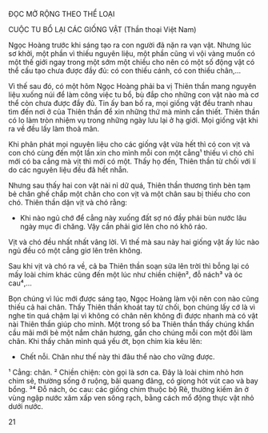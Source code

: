 ĐỌC MỞ RỘNG THEO THỂ LOẠI

CUỘC TU BỔ LẠI CÁC GIỐNG VẬT
(Thần thoại Việt Nam)

Ngọc Hoàng trước khi sáng tạo ra con người đã nặn ra vạn vật. Nhưng lúc sơ khởi, một phần vì thiếu nguyên liệu, một phần cũng vì vội vàng muốn có một thế giới ngay trong một sớm một chiều cho nên có một số động vật có thể cấu tạo chưa được đầy đủ: có con thiếu cánh, có con thiếu chân,...

Vì thế sau đó, có một hôm Ngọc Hoàng phải ba vị Thiên thần mang nguyên liệu xuống núi để làm công việc tu bổ, bù đắp cho những con vật nào mà cơ thể còn chưa được đầy đủ. Tin ấy ban bố ra, mọi giống vật đều tranh nhau tìm đến nơi ở của Thiên thần để xin những thứ mà mình cần thiết. Thiên thần có lo làm tròn nhiệm vụ trong những ngày lưu lại ở hạ giới. Mọi giống vật khi ra về đều lấy làm thoả mãn.

Khi phân phát mọi nguyên liệu cho các giống vật vừa hết thì có con vịt và con chó cùng đến một lần xin cho mình mỗi con một cẳng¹ thiếu vì chó chỉ mới có ba cẳng mà vịt thì mới có một. Thấy họ đến, Thiên thần từ chối với lí do các nguyên liệu đều đã hết nhẵn.

Nhưng sau thấy hai con vật nài nỉ dữ quá, Thiên thần thương tình bèn tạm bẻ chân ghế chắp một chân cho con vịt và một chân sau bị thiếu cho con chó. Thiên thần dặn vịt và chó rằng:

- Khi nào ngủ chớ để cẳng này xuống đất sợ nó đầy phải bùn nước lâu ngày mục đi chăng. Vậy cần phải giơ lên cho nó khô ráo.

Vịt và chó đều nhất nhất vâng lời. Vì thế mà sau này hai giống vật ấy lúc nào ngủ đều có một cẳng giơ lên trên không.

Sau khi vịt và chó ra về, cả ba Thiên thần soạn sửa lên trời thì bỗng lại có mấy loài chim khác cũng đến một lúc như chiền chiện², đỗ nách³ và óc cau⁴,...

Bọn chúng vì lúc mới được sáng tạo, Ngọc Hoàng làm vội nên con nào cũng thiếu cả hai chân. Thấy Thiên thần khoát tay từ chối, bọn chúng lấy cớ là vì nghe tin quá chậm lại vì không có chân nên không đi được nhanh mà có vật nài Thiên thần giúp cho mình. Một trong số ba Thiên thần thấy chúng khẩn cầu mãi mới bẻ một nắm chân hương, gắn cho chúng mỗi con một đôi làm chân. Khi thấy chân mình quá yếu ớt, bọn chim kia kêu lên:

- Chết nỗi. Chân như thế này thì đâu thể nào cho vững được.

¹ Cẳng: chân.
² Chiền chiện: còn gọi là sơn ca. Đây là loài chim nhỏ hơn chim sẻ, thường sống ở ruộng, bãi quang đãng, có giọng hót vút cao và bay bổng.
³⁴ Đỗ nách, óc cau: các giống chim thuộc bộ Rẽ, thường kiếm ăn ở vùng ngập nước xâm xấp ven sông rạch, bằng cách mổ động thực vật nhỏ dưới nước.

21